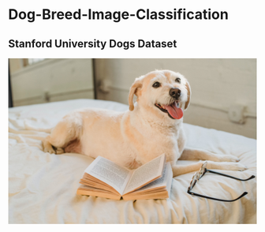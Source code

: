 # Dog-Breed-Image-Classification
## Stanford University Dogs Dataset
![Puppy](https://raw.githubusercontent.com/HailinDu/Dog-Breed-Image-Classification-Stanford-University-Dog-Dataset/main/Images/Happy%20Puppy%20Cover.jpg)
